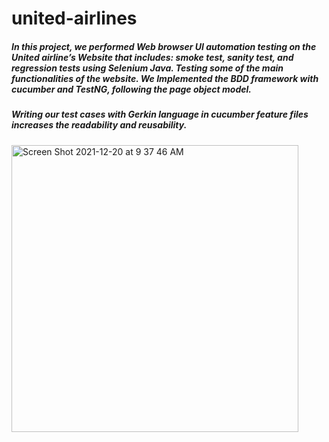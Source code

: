 # united-airlines

##### In this project, we performed Web browser UI automation testing on the United airline’s Website that includes: smoke test, sanity test, and regression tests using Selenium Java. Testing some of the main functionalities of the website. We Implemented the BDD framework with cucumber and TestNG, following the page object model.


##### Writing our test cases with Gerkin language in cucumber feature files increases the readability and reusability.
<img width="459" alt="Screen Shot 2021-12-20 at 9 37 46 AM" src="https://user-images.githubusercontent.com/91909755/146785274-ab74ada7-ddf5-492f-80ce-48707b77d4fe.png">
